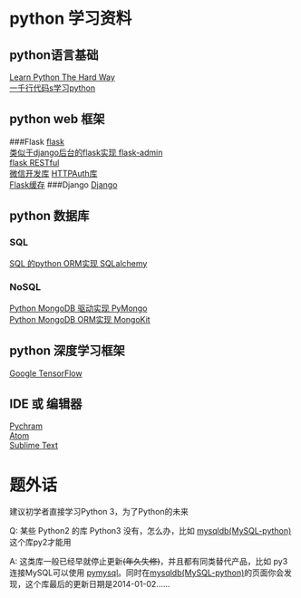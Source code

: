 # python 学习资料
## python语言基础
[Learn Python The Hard Way](https://learnpythonthehardway.org/)  
[一千行代码s学习python](https://zhuanlan.zhihu.com/p/22909144（出自知乎用户xianhu)  

## python web 框架
###Flask
[flask](http://flask.pocoo.org/docs/0.11/)  
[类似于django后台的flask实现 flask-admin](http://flask-admin.readthedocs.org)   
[flask RESTful](http://www.pythondoc.com/Flask-RESTful/quickstart.html)  
[微信开发库](http://wechatpy.readthedocs.io/zh_CN/master/install.html)
[HTTPAuth库](https://flask-httpauth.readthedocs.io/en/latest/)  
[Flask缓存](http://www.pythondoc.com/flask-cache/#id4)
###Django
[Django](https://www.djangoproject.com/)  

## python 数据库
### SQL
[SQL 的python ORM实现 SQLalchemy ](http://docs.sqlalchemy.org/en/rel_1_1/)  
### NoSQL 
[Python MongoDB 驱动实现 PyMongo](http://api.mongodb.com/python/current/)    
[Python MongoDB ORM实现 MongoKit](https://github.com/TaylorHere/mongokit)  

## python 深度学习框架
[Google TensorFlow](http://www.tensorfly.cn/tfdoc/get_started/introduction.html)

## IDE 或 编辑器
[Pychram](https://www.jetbrains.com/pycharm/)  
[Atom](https://atom.io/)  
[Sublime Text](http://www.sublimetext.com)  


# 题外话

建议初学者直接学习Python 3，为了Python的未来

Q: 某些 Python2 的库 Python3 没有，怎么办，比如 [mysqldb(MySQL-python)](https://pypi.python.org/pypi/MySQL-python/1.2.5) 这个库py2才能用

A: 这类库一般已经早就停止更新~~(年久失修)~~，并且都有同类替代产品，比如 py3 连接MySQL可以使用 [pymysql](https://pypi.python.org/pypi/PyMySQL)。同时在[mysqldb(MySQL-python)](https://pypi.python.org/pypi/MySQL-python/1.2.5)的页面你会发现，这个库最后的更新日期是2014-01-02……
